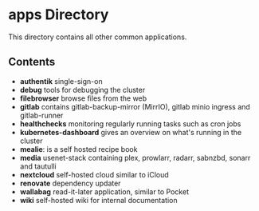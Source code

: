 # apps Directory

This directory contains all other common applications.

## Contents

- **authentik** single-sign-on
- **debug** tools for debugging the cluster
- **filebrowser** browse files from the web
- **gitlab** contains gitlab-backup-mirror (MirrIO), gitlab minio ingress and gitlab-runner
- **healthchecks** monitoring regularly running tasks such as cron jobs
- **kubernetes-dashboard** gives an overview on what's running in the cluster
- **mealie**: is a self hosted recipe book
- **media** usenet-stack containing plex, prowlarr, radarr, sabnzbd, sonarr and tautulli
- **nextcloud** self-hosted cloud similar to iCloud
- **renovate** dependency updater
- **wallabag** read-it-later application, similar to Pocket
- **wiki** self-hosted wiki for internal documentation
